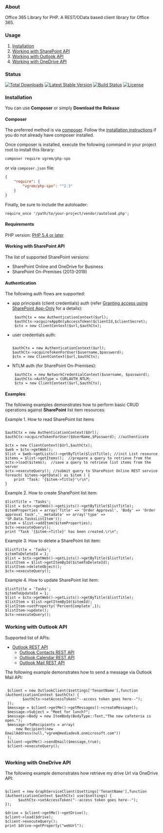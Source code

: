 ﻿### About
Office 365 Library for PHP. 
A REST/OData based client library for Office 365.


### Usage 

1.   [Installation](#Installation)
1.   [Working with SharePoint API](#Working-with-SharePoint-API) 
2.   [Working with Outlook API](#Working-with-Outlook-API) 
3.   [Working with OneDrive API](#Working-with-OneDrive-API)


### Status

[![Total Downloads](https://poser.pugx.org/vgrem/php-spo/downloads)](https://packagist.org/packages/vgrem/php-spo)
[![Latest Stable Version](https://poser.pugx.org/vgrem/php-spo/v/stable)](https://packagist.org/packages/vgrem/php-spo)
[![Build Status](https://travis-ci.org/vgrem/phpSPO.svg?branch=master)](https://travis-ci.org/vgrem/phpSPO)
[![License](https://poser.pugx.org/vgrem/php-spo/license)](https://packagist.org/packages/vgrem/php-spo)


### Installation

You can use **Composer** or simply **Download the Release**

#### Composer

The preferred method is via [composer](https://getcomposer.org). Follow the
[installation instructions](https://getcomposer.org/doc/00-intro.md) if you do not already have
composer installed.

Once composer is installed, execute the following command in your project root to install this library:

```sh
composer require vgrem/php-spo
```

or via `composer.json` file:

```json
{
    "require": {
        "vgrem/php-spo": "^2.3"
    }
}
```

Finally, be sure to include the autoloader:

```
require_once '/path/to/your-project/vendor/autoload.php';
```

#### Requirements 

PHP version: [PHP 5.4 or later](https://secure.php.net/)


#### Working with SharePoint API

The list of supported SharePoint versions:

- SharePoint Online and OneDrive for Business
- SharePoint On-Premises (2013-2019) 

#### Authentication

The following auth flows are supported:

- app principals (client credentials) auth (refer [Granting access using SharePoint App-Only](https://docs.microsoft.com/en-us/sharepoint/dev/solution-guidance/security-apponly-azureacs) for a details): 
  ```
   $authCtx = new AuthenticationContext($url);
   $authCtx->acquireAppOnlyAccessToken($clientId,$clientSecret);
   $ctx = new ClientContext($url,$authCtx);
  ```


- user credentials auth: 
  ```
  
  $authCtx = new AuthenticationContext($url);
  $authCtx->acquireTokenForUser($username,$password);
  $ctx = new ClientContext($url,$authCtx);

  ```
  
  
- NTLM auth (for SharePoint On-Premises):
  ```
   $authCtx = new NetworkCredentialContext($username, $password);
   $authCtx->AuthType = CURLAUTH_NTLM;
   $ctx = new ClientContext($url,$authCtx);
  ```

#### Examples  

The following examples demonstrates how to perform basic CRUD operations against **SharePoint** list item resources:

Example 1. How to read SharePoint list items

```

$authCtx = new AuthenticationContext($Url);
$authCtx->acquireTokenForUser($UserName,$Password); //authenticate

$ctx = new ClientContext($Url,$authCtx);     
$web = $ctx->getWeb();
$list = $web->getLists()->getByTitle($listTitle); //init List resource
$items = $list->getItems();  //prepare a query to retrieve from the 
$ctx->load($items);  //save a query to retrieve list items from the server 
$ctx->executeQuery(); //submit query to SharePoint Online REST service
foreach( $items->getData() as $item ) {
    print "Task: '{$item->Title}'\r\n";
}
```


Example 2. How to create SharePoint list item:
```
$listTitle = 'Tasks';
$list = $ctx->getWeb()->getLists()->getByTitle($listTitle);
$itemProperties = array('Title' => 'Order Approval', 'Body' => 'Order approval task','__metadata' => array('type' => 'SP.Data.TasksListItem'));
$item = $list->addItem($itemProperties);
$ctx->executeQuery();
print "Task '{$item->Title}' has been created.\r\n";
```

Example 3. How to delete a SharePoint list item:
```
$listTitle = 'Tasks';
$itemToDeleteId = 1;
$list = $ctx->getWeb()->getLists()->getByTitle($listTitle);
$listItem = $list->getItemById($itemToDeleteId);
$listItem->deleteObject();
$ctx->executeQuery();
```

Example 4. How to update SharePoint list item:
```
$listTitle = 'Tasks';
$itemToUpdateId = 1;
$list = $ctx->getWeb()->getLists()->getByTitle($listTitle);
$listItem = $list->getItemById($itemId);
$listItem->setProperty('PercentComplete',1);
$listItem->update();
$ctx->executeQuery();
```



### Working with Outlook API

Supported list of APIs:

-   [Outlook REST API](https://msdn.microsoft.com/en-us/office/office365/api/use-outlook-rest-api#DefineOutlookRESTAPI) 
    -   [Outlook Contacts REST API](https://msdn.microsoft.com/en-us/office/office365/api/contacts-rest-operations)
    -   [Outlook Calendar REST API](https://msdn.microsoft.com/en-us/office/office365/api/calendar-rest-operations)
    -   [Outlook Mail REST API](https://msdn.microsoft.com/en-us/office/office365/api/mail-rest-operations)

The following example demonstrates how to send a message via Outlook Mail API:

```

 $client = new OutlookClient($settings['TenantName'],function (AuthenticationContext $authCtx) {        
        $authCtx->setAccessToken("--access token goes here--");
 });
 $message = $client->getMe()->getMessages()->createMessage();
 $message->Subject = "Meet for lunch?";
 $message->Body = new ItemBody(BodyType::Text,"The new cafeteria is open.");
 $message->ToRecipients = array(
     new Recipient(new EmailAddress(null,"vgrem@mediadev8.onmicrosoft.com"))
 );
 $client->getMe()->sendEmail($message,true);
 $client->executeQuery();


```

### Working with OneDrive API

The following example demonstrates how retrieve my drive Url via OneDrive API:

```

$client = new GraphServiceClient($settings['TenantName'],function (AuthenticationContext $authCtx) use($settings) {
      $authCtx->setAccessToken("--access token goes here--");
});

$drive = $client->getMe()->getDrive();
$client->load($drive);
$client->executeQuery();
print $drive->getProperty("webUrl");

```
